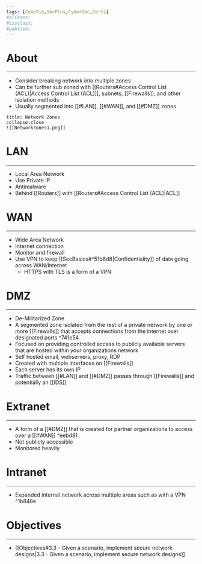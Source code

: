 ```yaml
---
tags: [CompTia,SecPlus,CyberSec,Certs]
#aliases:
#cssclass:
#publish:
---
```


# About
---
- Consider breaking network into multiple zones
- Can be further sub zoned with [[Routers#Access Control List (ACL)|Access Control List (ACL)]], subnets, [[Firewalls]], and other isolation methods
- Usually segmented into [[#LAN]], [[#WAN]], and [[#DMZ]] zones

```ad-example
title: Network Zones
collapse:close
![[NetworkZones1.png]]
```

# LAN
---
- Local Area Network
- Use Private IP
- Antimalware
- Behind [[Routers]] with [[Routers#Access Control List (ACL)|ACL]]

# WAN
---
- Wide Area Network
- Internet connection
- Monitor and firewall
- Use VPN to keep [[SecBasics#^51b6d8|Confidentiality]] of data going across WAN/Internet
	- HTTPS with TLS is a form of a VPN

# DMZ
---
- De-Militarized Zone
- A segmented zone isolated from the rest of a private network by one or more [[Firewalls]] that accepts connections from the internet over designated ports ^741e54
- Focused on providing controlled access to publicly available servers that are hosted within your organizations network
- Self hosted email, webservers, proxy, RDP
- Created with multiple interfaces on [[Firewalls]]
- Each server has its own IP
- Traffic between [[#LAN]] and [[#DMZ]] passes through [[Firewalls]] and potentially an [[IDS]]

# Extranet
---
- A form of a [[#DMZ]] that is created for partner organizations to access over a [[#WAN]] ^eebd81
- Not publicly accessible
- Monitored heavily

# Intranet
---
- Expanded internal network across multiple areas such as with a VPN ^1b848e

# Objectives
---
- [[Objectives#3.3 - Given a scenario, implement secure network designs|3.3 - Given a scenario, implement secure network designs]]
